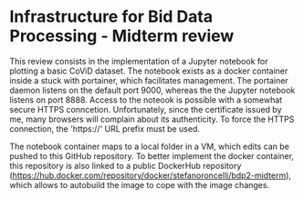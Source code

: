 # Infrastructure for Bid Data Processing - Midterm review
This review consists in the implementation of a Jupyter notebook for plotting a basic CoViD dataset. 
The notebook exists as a docker container inside a stuck with portainer, which facilitates management.
The portainer daemon listens on the default port 9000, whereas the the Jupyter notebook listens on port 8888.
Access to the noteook is possible with a somewhat secure HTTPS conncetion. 
Unfortunately, since the certificate issued by me, many browsers will complain about its authenticity.
To force the HTTPS connection, the 'https://' URL prefix must be used.

The notebook container maps to a local folder in a VM, which edits can be pushed to this GitHub repository.
To better implement the docker container, this repository is also linked to a public DockerHub repository (https://hub.docker.com/repository/docker/stefanoroncelli/bdp2-midterm), which allows to autobuild the image to cope with the image changes.
